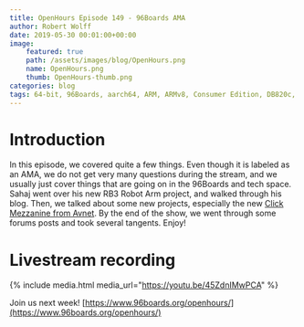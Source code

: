 ```yaml
---
title: OpenHours Episode 149 - 96Boards AMA
author: Robert Wolff
date: 2019-05-30 00:01:00+00:00
image:
    featured: true
    path: /assets/images/blog/OpenHours.png
    name: OpenHours.png
    thumb: OpenHours-thumb.png
categories: blog
tags: 64-bit, 96Boards, aarch64, ARM, ARMv8, Consumer Edition, DB820c, Rock960, Hikey960, enterprise edition, product, single board computer, linaro, linux, open source, openhours, robert wolff, podcast, technology, tech, computer, hardware, software, groupgets, qwerty, embedded, crowd fund, mezzanine, community, firmware, bootloaders, security, laptop,
---
```


# Introduction

In this episode, we covered quite a few things. Even though it is labeled as an AMA, we do not get very many questions during the stream, and we usually just cover things that are going on in the 96Boards and tech space. Sahaj went over his new RB3 Robot Arm project, and walked through his blog. Then, we talked about some new projects, especially the new [Click Mezzanine from Avnet](https://www.avnet.com/wps/portal/us/products/new-product-introductions/npi/96boards-click-mezzanine/). By the end of the show, we went through some forums posts and took several tangents. Enjoy!

# Livestream recording

{% include media.html media_url="https://youtu.be/45ZdnIMwPCA" %}

Join us next week! [https://www.96boards.org/openhours/](https://www.96boards.org/openhours/)